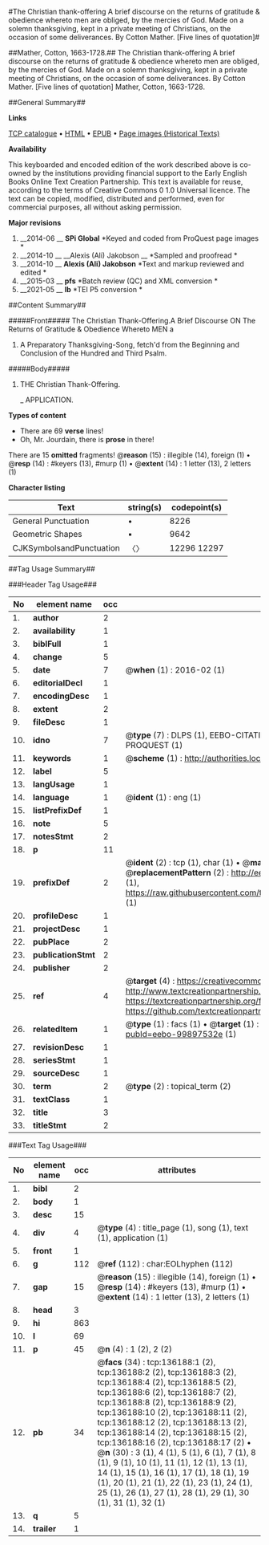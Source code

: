 #The Christian thank-offering A brief discourse on the returns of gratitude & obedience whereto men are obliged, by the mercies of God. Made on a solemn thanksgiving, kept in a private meeting of Christians, on the occasion of some deliverances. By Cotton Mather. [Five lines of quotation]#

##Mather, Cotton, 1663-1728.##
The Christian thank-offering A brief discourse on the returns of gratitude & obedience whereto men are obliged, by the mercies of God. Made on a solemn thanksgiving, kept in a private meeting of Christians, on the occasion of some deliverances. By Cotton Mather. [Five lines of quotation]
Mather, Cotton, 1663-1728.

##General Summary##

**Links**

[TCP catalogue](http://www.ota.ox.ac.uk/tcp/)  • 
[HTML](http://tei.it.ox.ac.uk/tcp/Texts-HTML/free/A88/A88922.html)  • 
[EPUB](http://tei.it.ox.ac.uk/tcp/Texts-EPUB/free/A88/A88922.epub) • 
[Page images (Historical Texts)](https://historicaltexts.jisc.ac.uk/eebo-99897532e)

**Availability**

This keyboarded and encoded edition of the work described above is co-owned by the
    institutions providing financial support to the Early English Books Online Text Creation
    Partnership. This text is available for reuse, according to the terms of  Creative Commons 0 1.0 Universal
    licence. The text can be copied, modified, distributed and performed, even for commercial
    purposes, all without asking permission.

**Major revisions**

1. __2014-06 __ __SPi Global__ *Keyed and coded from ProQuest page images *
1. __2014-10 __ __Alexis (Ali) Jakobson __ *Sampled and proofread *
1. __2014-10 __ __Alexis (Ali) Jakobson__ *Text and markup reviewed and edited *
1. __2015-03 __ __pfs__ *Batch review (QC) and XML conversion *
1. __2021-05 __ __lb__ *TEI P5 conversion *

##Content Summary##

#####Front#####
The Christian Thank-Offering.A Brief Discourse ON The Returns of Gratitude & Obedience Whereto MEN a
1. A Preparatory Thanksgiving-Song, fetch'd from the Beginning and Conclusion of the Hundred and Third Psalm.

#####Body#####

1. THE Christian Thank-Offering.

    _ APPLICATION.

**Types of content**

  * There are 69 **verse** lines!
  * Oh, Mr. Jourdain, there is **prose** in there!

There are 15 **omitted** fragments! 
 @__reason__ (15) : illegible (14), foreign (1)  •  @__resp__ (14) : #keyers (13), #murp (1)  •  @__extent__ (14) : 1 letter (13), 2 letters (1)

**Character listing**


|Text|string(s)|codepoint(s)|
|---|---|---|
|General Punctuation|•|8226|
|Geometric Shapes|▪|9642|
|CJKSymbolsandPunctuation|〈〉|12296 12297|

##Tag Usage Summary##

###Header Tag Usage###

|No|element name|occ|attributes|
|---|---|---|---|
|1.|__author__|2||
|2.|__availability__|1||
|3.|__biblFull__|1||
|4.|__change__|5||
|5.|__date__|7| @__when__ (1) : 2016-02 (1)|
|6.|__editorialDecl__|1||
|7.|__encodingDesc__|1||
|8.|__extent__|2||
|9.|__fileDesc__|1||
|10.|__idno__|7| @__type__ (7) : DLPS (1), EEBO-CITATION (1), VID (1), EEBO-PROQUEST (1), STC (2), PROQUEST (1)|
|11.|__keywords__|1| @__scheme__ (1) : http://authorities.loc.gov/ (1)|
|12.|__label__|5||
|13.|__langUsage__|1||
|14.|__language__|1| @__ident__ (1) : eng (1)|
|15.|__listPrefixDef__|1||
|16.|__note__|5||
|17.|__notesStmt__|2||
|18.|__p__|11||
|19.|__prefixDef__|2| @__ident__ (2) : tcp (1), char (1)  •  @__matchPattern__ (2) : ([0-9\-]+):([0-9IVX]+) (1), (.+) (1)  •  @__replacementPattern__ (2) : http://eebo.chadwyck.com/downloadtiff?vid=$1&page=$2 (1), https://raw.githubusercontent.com/textcreationpartnership/Texts/master/tcpchars.xml#$1 (1)|
|20.|__profileDesc__|1||
|21.|__projectDesc__|1||
|22.|__pubPlace__|2||
|23.|__publicationStmt__|2||
|24.|__publisher__|2||
|25.|__ref__|4| @__target__ (4) : https://creativecommons.org/publicdomain/zero/1.0/ (1), http://www.textcreationpartnership.org/docs/. (1), https://textcreationpartnership.org/faq/#faq05 (1), https://github.com/textcreationpartnership (1)|
|26.|__relatedItem__|1| @__type__ (1) : facs (1)  •  @__target__ (1) : https://data.historicaltexts.jisc.ac.uk/view?pubId=eebo-99897532e (1)|
|27.|__revisionDesc__|1||
|28.|__seriesStmt__|1||
|29.|__sourceDesc__|1||
|30.|__term__|2| @__type__ (2) : topical_term (2)|
|31.|__textClass__|1||
|32.|__title__|3||
|33.|__titleStmt__|2||


###Text Tag Usage###

|No|element name|occ|attributes|
|---|---|---|---|
|1.|__bibl__|2||
|2.|__body__|1||
|3.|__desc__|15||
|4.|__div__|4| @__type__ (4) : title_page (1), song (1), text (1), application (1)|
|5.|__front__|1||
|6.|__g__|112| @__ref__ (112) : char:EOLhyphen (112)|
|7.|__gap__|15| @__reason__ (15) : illegible (14), foreign (1)  •  @__resp__ (14) : #keyers (13), #murp (1)  •  @__extent__ (14) : 1 letter (13), 2 letters (1)|
|8.|__head__|3||
|9.|__hi__|863||
|10.|__l__|69||
|11.|__p__|45| @__n__ (4) : 1 (2), 2 (2)|
|12.|__pb__|34| @__facs__ (34) : tcp:136188:1 (2), tcp:136188:2 (2), tcp:136188:3 (2), tcp:136188:4 (2), tcp:136188:5 (2), tcp:136188:6 (2), tcp:136188:7 (2), tcp:136188:8 (2), tcp:136188:9 (2), tcp:136188:10 (2), tcp:136188:11 (2), tcp:136188:12 (2), tcp:136188:13 (2), tcp:136188:14 (2), tcp:136188:15 (2), tcp:136188:16 (2), tcp:136188:17 (2)  •  @__n__ (30) : 3 (1), 4 (1), 5 (1), 6 (1), 7 (1), 8 (1), 9 (1), 10 (1), 11 (1), 12 (1), 13 (1), 14 (1), 15 (1), 16 (1), 17 (1), 18 (1), 19 (1), 20 (1), 21 (1), 22 (1), 23 (1), 24 (1), 25 (1), 26 (1), 27 (1), 28 (1), 29 (1), 30 (1), 31 (1), 32 (1)|
|13.|__q__|5||
|14.|__trailer__|1||
